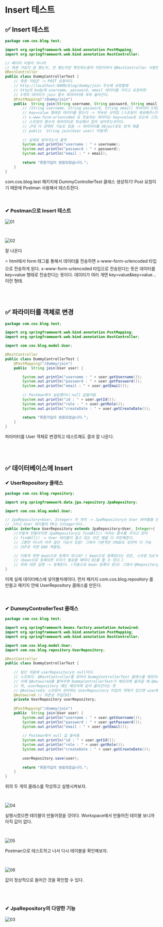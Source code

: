 # Insert 테스트

## ✅ Insert 테스트

```java
package com.cos.blog.test;

import org.springframework.web.bind.annotation.PostMapping;
import org.springframework.web.bind.annotation.RestController;

// 페이지 이동이 아니라 
// 회원 가입이 잘 됐는지, 안 됐는지만 확인하는용의 리턴이여서 @RestController 사용한다.
@RestController
public class DummyControllerTest {
	// 회원 가입은 -> POST 요청이다. 
	// http://localhost:8000/blog/dummy/join 주소에 요청할때
	// http의 body에 username, password, email 데이터를 가지고 요청하면
	// 3개의 데이터가 join 함수 파라미터에 쏙쏙 들어간다.
	@PostMapping("/dummy/join")
	public  String join(String username, String password, String email) { 
        // (String username, String password, String email) 파라미터 3개는 
		// key=value 형태로 데이터를 받는다 -> 약속된 규칙임 (스프링이 제공해주니까 우린 쓰기만 하면 돼)
		// x-www-form-urlencoded 로 전송되는 데이터는 key=value로 오는데 그것은 
		// 스프링이 함수의 파라미터로 파싱해서 집어 넣어주는것이다.
		// 근데 더 강력한 기능도 있음 -> 파라미터를 Object로도 받게 해줌 
		// public  String join(User user) 이렇게!
		
		// 실제로 받아지는지 출력
		System.out.println("username : " + username);
		System.out.println("password : " + password);
		System.out.println("email : " + email);
		
		return "회원가입이 완료되었습니다.";	
	}
}
```

com.cos.blog.test 패키지에 DummyControllerTest 클래스 생성하기! Post 요청이기 때문에 Postman 사용해서 테스트한다.

<br>

### ✔ Postman으로 Insert 테스트

![01](img/12/01.png)

<br>

![02](img/12/02.png)

잘 나온다

⭐ html에서 form 태그를 통해서 데이터를 전송하면 x-www-form-urlencoded 타입으로 전송하게 된다. x-www-form-urlencoded 타입으로 전송된다는 뜻은 데이터를 key=value 형태로 전송한다는 뜻이다. 데이터가 여러 개면 key=value&key=value... 이런 형태.

<br><br>

## ✅ 파라미터를 객체로 변경

```java
package com.cos.blog.test;

import org.springframework.web.bind.annotation.PostMapping;
import org.springframework.web.bind.annotation.RestController;

import com.cos.blog.model.User;

@RestController
public class DummyControllerTest {
	@PostMapping("/dummy/join")
	public  String join(User user) { 

		System.out.println("username : " + user.getUsername());
		System.out.println("password : " + user.getPassword());
		System.out.println("email : " + user.getEmail());
		
		// Postman에서 실습했더니 null 값들어옴
		System.out.println("id : " + user.getId());
		System.out.println("role : " + user.getRole());
		System.out.println("createDate : " + user.getCreateDate());
		
		return "회원가입이 완료되었습니다.";
	}
}
```

파라미터를 User 객체로 변경하고 테스트해도 결과 잘 나온다.

<br><br>

## ✅ 데이터베이스에 Insert

### ✔ UserRepository 클래스

```java
package com.cos.blog.repository;

import org.springframework.data.jpa.repository.JpaRepository;

import com.cos.blog.model.User;

// JpaRepository<User, Integer> 의 의미 -> JpaRepository는 User 테이블을 관리하는 Repository
// 그리고 User 테이블의 PK는 Integer이다..
public interface UserRepository extends JpaRepository<User, Integer>{
	//이렇게 만들어지면 JpaRepository는 findAll() 이라는 함수를 가지고 있어
	// findAll() -> User 테이블이 들고 있는 모든 행을 다 리턴해준다.
	// 그뿐만 아니라 아주 많은 기능이 있음! 그래서 기본적인 CRUD도 당연히 다 가능
	// JSP로 치면 DAO 역할임. 

	// 이렇게 하면 bean으로 등록이 되나요? ( bean으로 등록된다는 것은, 스프링 IoC에서 객체를 가지고 있나요?) 
	// (bean으로 등록되면 우리가 필요할 때마다 DI를 할 수 있다.)
	// 위에 대한 답변 -> 등록된다. (자동으로 bean 등록이 된다) 그래서 @Repository 생략할 수 있다.
}
```

이제 실제 데이터베스에 넣어볼차례이다. 먼저 패키지 com.cos.blog.repository 를 만들고 패키지 안에 UserRepository 클래스를 만든다.

<br>

### ✔ DummyControllerTest 클래스

```java
package com.cos.blog.test;

import org.springframework.beans.factory.annotation.Autowired;
import org.springframework.web.bind.annotation.PostMapping;
import org.springframework.web.bind.annotation.RestController;

import com.cos.blog.model.User;
import com.cos.blog.repository.UserRepository;

@RestController
public class DummyControllerTest {
	
	// 일단 처음에 userRepository는 null이다.
	// 스프링이. @RestController를 읽어서 DummyControllerTest 클래스를 메모리에 올릴 때 null이야
	// 이때 @Autowired를 붙여주면 DummyControllerTest가 메모리에 올라갈 때 @Autowired도 메모리에 같이 올라간다 
	// 즉, userRepository 얘도 메모리에 같이 올라간다는 뜻
	// @Autowired는 스프링이 관리하는 UserRepository 타입의 객체가 있으면 userRepository 여기에 넣어준다
	@Autowired // 의존성 주입(DI)
	private UserRepository userRepository;
	
	@PostMapping("/dummy/join")
	public  String join(User user) { 
		System.out.println("username : " + user.getUsername());
		System.out.println("password : " + user.getPassword());
		System.out.println("email : " + user.getEmail());
		
		// Postman에서 null 값 들어옴
		System.out.println("id : " + user.getId());
		System.out.println("role : " + user.getRole());
		System.out.println("createDate : " + user.getCreateDate());
		
		userRepository.save(user);
		
		return "회원가입이 완료되었습니다.";
	}
}
```

위의 두 개의 클래스를 작성하고 실행시켜보자.

<br>

![04](img/12/04.png)

실행시켰으면 테이블이 만들어졌을 것이다. Workspace에서 만들어진 테이블 보니까 아직 값이 없다.

<br>

![05](img/12/05.png)

Postman으로 테스트하고 나서 다시 테이블을 확인해보자.

<br>

![06](img/12/06.png)

값이 정상적으로 들어간 것을 확인할 수 있다.

<br><br>

### ✔ JpaRepository의 다양한 기능

![03](img/12/03.png)

